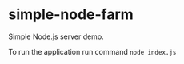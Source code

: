 # simple-node-farm

Simple Node.js server demo. 

To run the application run command 
`node index.js`

